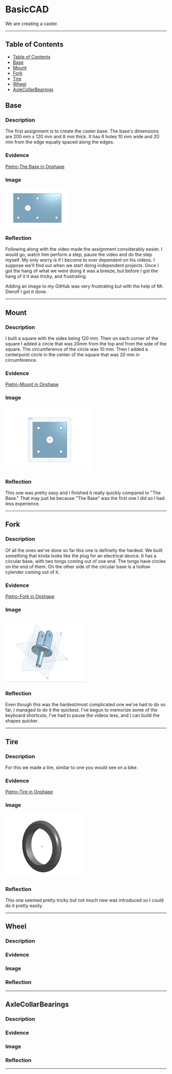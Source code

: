 # BasicCAD

We are creating a caster.

---
## Table of Contents
* [Table of Contents](#Table-of-Contents)
* [Base](#Base)
* [Mount](#Mount)
* [Fork](#Fork)
* [Tire](#Tire)
* [Wheel](#Wheel)
* [AxleCollarBearings](#AxleCollarBearings)

## Base

### Description

The first assignment is to create the caster base.  The base's dimensions are 200 mm x 120 mm and 8 mm thick.  It has 6 holes 10 mm wide and 20 mm from the edge equally spaced along the edges.

### Evidence
[Pietro-The Base in Onshape](https://cvilleschools.onshape.com/documents/21da3990e30baedae950a0df/w/8a17235b57a33920783b2315/e/4b033c503785059520d84eaa)

### Image

<img src="Images/Base.png" alt="TheBase" width="190" height="120">

### Reflection

Following along with the video made the assignment considerably easier. I would go, watch him perform a step, pause the video and do the step myself. My only worry is if I become to over dependent on his videos. I suppose we'll find out when we start doing independent projects. Once I got the hang of what we were doing it was a breeze, but before I got the hang of it it was tricky, and frustrating. 

Adding an image to my GitHub was very frustrating but with the help of Mr. Dierolf I got it done.

---


## Mount

### Description

I built a square with the sides being 120 mm. Then on each corner of the square I added a circle that was 20mm from the top and from the side of the square. The circumference of the circle was 10 mm. Then I added a centerpoint circle in the center of the square that was 20 mm in circumference.

### Evidence

[Pietro-Mount in Onshape](https://cvilleschools.onshape.com/documents/52f301d5da23997cc7f7fd9e/w/96173e67819940debf5b1400/e/22db9db6343c9e763d55bf4f)

### Image

<img src="images/Screenshot 2020-10-07 131731.png" alt=The Mount width=270 height=200>

### Reflection

This one was pretty easy and I finished it really quickly compared to "The Base." That may just be because "The Base" was the first one I did so I had less experience.

---


## Fork

### Description

Of all the ones we've done so far this one is definetly the hardest. We built something that kinda looks like the plug for an electrical device. It has a circular base, with two tongs coming out of one end. The tongs have circles on the end of them. On the other side of the circular base is a hollow cylender coming out of it.

### Evidence

[Pietro-Fork in Onshape](https://cvilleschools.onshape.com/documents/e22543b8e56e8cae94e9c4e1/w/7eb87ae05e98dd22c4641fee/e/595a33aa47254159e5db7707)

### Image

<img src="Images/TheFork.png" alt=The Fork width= 250 height=200>

### Reflection

Even though this was the hardest/most complicated one we've had to do so far, I managed to do it the quickest. I've begun to memorize some of the keyboard shortcuts, I've had to pause the videos less, and I can build the shapes quicker. 

---


## Tire

### Description

For this we made a tire, similar to one you would see on a bike.

### Evidence

[Pietro-Tire in Onshape](https://cvilleschools.onshape.com/documents/e9e793557ff1a1d67ee78ea3/w/d95248472bda4afc233ae1ee/e/d516f776fa9ed88f1a0f863f)

### Image

<img src=Images/TheTire.png alt=The Tire width=250 height=200>

### Reflection

This one seemed pretty tricky but not much new was introduced so I could do it pretty easily.

---


## Wheel

### Description

### Evidence

### Image

### Reflection

---


## AxleCollarBearings

### Description

### Evidence

### Image

### Reflection

---
